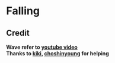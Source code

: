 # Falling

## Credit
**Wave refer to [youtube video](https://www.youtube.com/watch?v=LLfhY4eVwDY&ab)**
<br>
**Thanks to [kiki](https://github.com/kikikekekuk), [choshinyoung](https://github.com/choshinyoung) for helping**
